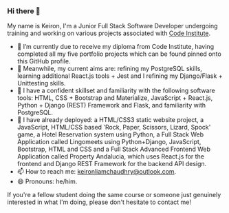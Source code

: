 ### Hi there 👋

My name is Keiron, I'm a Junior Full Stack Software Developer undergoing training and working on various projects associated with [Code Institute](https://codeinstitute.net/global/full-stack-software-development-diploma/?utm_term=code%20institute&utm_campaign=CI+-+ROW+-+Search+-+Brand&utm_source=adwords&utm_medium=ppc&hsa_acc=8983321581&hsa_cam=15207113220&hsa_grp=130324141420&hsa_ad=581817633110&hsa_src=g&hsa_tgt=aud-1599270334980:kwd-319867646331&hsa_kw=code%20institute&hsa_mt=e&hsa_net=adwords&hsa_ver=3&gclid=Cj0KCQjwntCVBhDdARIsAMEwAClRxvOaIaheWD_q2ubAxYcz2ezjLF9kyk-3x97xrHum1Cjce368AtMaAmTyEALw_wcB).

- 🔭 I’m currently due to receive my diploma from Code Institute, having completed all my five portfolio projects which can be found pinned onto this GitHub profile.
- 📓 Meanwhile, my current aims are: refining my PostgreSQL skills, learning additional React.js tools + Jest and I refining my Django/Flask + Unittesting skills.
- 🌱 I have a confident skillset and familiarity with the following software tools: HTML, CSS + Bootstrap and Materialize, JavaScript + React.js, Python + Django (REST) Framework and Flask, and familiarity with PostgreSQL.
- 💾 I have already deployed: a HTML/CSS3 static website project, a JavaScript, HTML/CSS based 'Rock, Paper, Scissors, Lizard, Spock' game, a Hotel Reservation system using Python, a Full Stack Web Application called Lingomeets using Python+Django, JavaScript, Bootstrap, HTML and CSS and a Full Stack Advanced Frontend Web Application called Property Andalucia, which uses React.js for the frontend and Django REST Framework for the backend API design.
- 📫 How to reach me: keironliamchaudhry@outlook.com.
- 😄 Pronouns: he/him.

If you're a fellow student doing the same course or someone just genuinely interested in what I'm doing, please don't hesitate to contact me!
